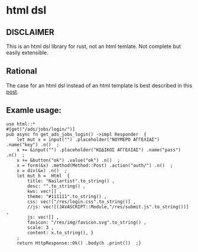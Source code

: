 # html dsl

## DISCLAIMER
This is an html dsl library for rust, not an html temlate. Not complete but easily extensible.

## Rational
The case for an html dsl instead of an html template is best described in this <a href="https://codeburst.io/80-of-my-coding-is-doing-this-or-why-templates-are-dead-b640fc149e22">post</a>.

## Examle usage:

```
use	html::*
#[get("/ads/jobs/login/")] 
pub async fn get_ads_jobs_login() ->impl Responder  {
	let mut x = input("") .placeholder("ΝΟΥΜΕΡΟ ΑΓΓΕΛΙΑΣ") .name("key") .n()  ;
	x += &input("") .placeholder("ΚΩΔΙΚΟΣ ΑΓΓΕΛΙΑΣ") .name("pass") .n()  ;
	x += &button("ok") .value("ok") .n()  ;
	x = form(&x) .method(Method::Post) .action("auth/") .n()  ;
	x = div(&x) .n()  ;
	let mut h =  Html  {
		title: "Nailartist".to_string() , 
		desc: "".to_string() , 
		kws: vec![] , 
		theme: "#111111".to_string() , 
		css: vec!["/res/login.css".to_string()] , 
		//js: vec![(JAVASCRIPT::Module,"/res/submit.js".to_string())] , 
		js: vec![] , 
		favicon: "/res/img/favicon.svg".to_string() , 
		scale: 3 , 
		content: x.to_string(), }
	; 
	return HttpResponse::Ok() .body(h .print())  ;}
```

